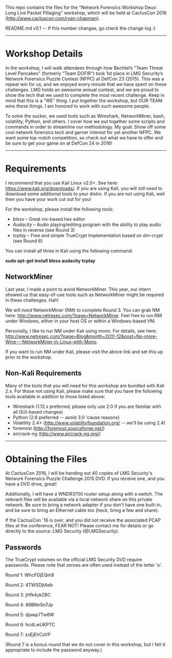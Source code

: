 This repo contains the files for the "Network Forensics Workshop Deux: Long Live Packet Pillaging" workshop, which will be held at CactusCon 2016 (http://www.cactuscon.com/ryan-chapman).

README.md v0.1 -- If this number changes, go check the change log :)

---

# Workshop Details

In the workshop, I will walk attendees through how Bechtel’s "Team Threat Level Pancakes" (formerly "Team DOFIR") took 1st place in LMG Security’s Network Forensics Puzzle Contest (NFPC) at DefCon 23 (2015). This was a repeat win for us, and we enjoyed every minute that we have spent on these challenges. LMG holds an awesome annual contest, and we are proud to show the tech that we used to complete the most recent challenge. Keep in mind that this is a "WE" thing. I put together the workshop, but OUR TEAM wins these things. I am honored to work with such awesome people.

To solve the sucker, we used tools such as Wireshark, NetworkMiner, bash, volatility, Python, and others. I cover how we put together some scripts and commands in order to streamline our methodology. My goal: Show off some cool network forensics tech and garner interest for yet another NFPC. We want some top-notch competition, so check out what we have to offer and be sure to get your game on at DefCon 24 in 2016!

---

# Requirements

I recommend that you use Kali Linux v2.0+.  See here: https://www.kali.org/downloads/.  If you are using Kali, you will still need to download some additional tools to your distro.  If you are not using Kali, well then you have your work cut out for you!

For the workshop, please install the following tools:

- *bless* – Great nix-based hex editor
- *Audacity* – Audio playing/editing program with the ability to play audio files in reverse (see Round 3)
- *tcplay* – Free and simple TrueCrypt Implementation based on dm-crypt (see Round 6)

You can install all three in Kali using the following command:

**sudo apt-get install bless audacity tcplay**

## NetworkMiner

Last year, I made a point to avoid NetworkMiner.  This year, our intern showed us that easy-of-use tools such as NetworkMiner might be required in these challenges.  Hah!

We will *need* NetworkMiner (NM) to complete Round 3.  You can grab NM here: http://www.netresec.com/?page=NetworkMiner.  Feel free to run NM under Windows, either in your host OS or within a Windows-based VM.

Personally, I like to run NM under Kali using mono.  For details, see here: http://www.netresec.com/?page=Blog&month=2011-12&post=No-more-Wine---NetworkMiner-in-Linux-with-Mono.

If you want to run NM under Kali, please visit the above link and set this up prior to the workshop.

## Non-Kali Requirements

Many of the tools that you will need for this workshop are bundled with Kali 2.x.  For those not using Kali, please make sure that you have the following tools available in addition to those listed above:

- Wireshark (1.12.x preferred; please only use 2.0 if you are familiar with all GUI-based changes)
- Python (2.6 preferred -- avoid 3.0 'cause reasons)
- Volatility 2.4+ (http://www.volatilityfoundation.org/ -- we'll be using 2.4)
- foremost (http://foremost.sourceforge.net/)
- aircrack-ng (http://www.aircrack-ng.org/)

---

# Obtaining the Files

At CactusCon 2016, I will be handing out 40 copies of LMG Security's Network Forensics Puzzle Challenge 2015 DVD.  If you receive one, and you have a DVD drive, great!

Additionally, I will have a WNDR3700 router setup along with a switch.  The relevant files will be available via a local network share on this private network.  Be sure to bring a network adapter if you don't have one built-in, and be sure to bring an Ethernet cable too (heck, bring a few and share).

If the CactusCon '16 is over, and you did not receive the associated PCAP files at the conference, FEAR NOT!  Please contact me for details or go directly to the source: LMG Security (@LMGSecurity).

## Passwords

The TrueCrypt volumes on the official LMG Security DVD require passwords.
Please note that zeroes are often used instead of the letter 'o'.

Round 1: WhcFDjEQm9

Round 2: 4TWSDjtAeb

Round 3: jHfk4ykZBC

Round 4: 86BNnSn7Jp

Round 5: djawp7Tw6W

Round 6: hcdLwUKPTC

Round 7: zxEjEhCsVP

(Round 7 is a bonus round that we do not cover in this workshop, but I felt it appropriate to include the password anyway.)
